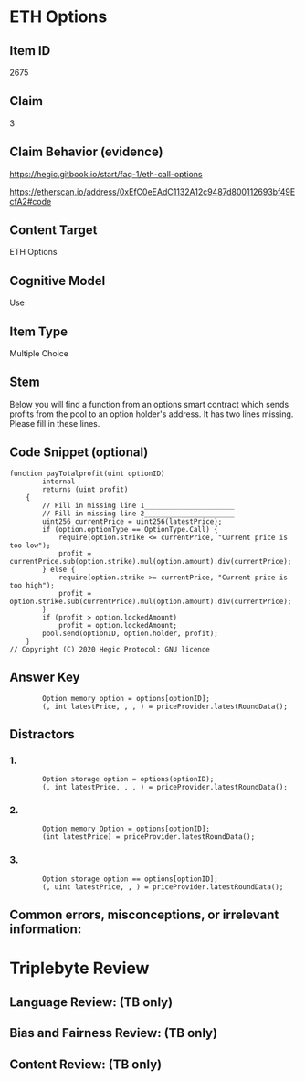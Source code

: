# ETH Options

## Item ID
2675

## Claim
3

## Claim Behavior (evidence)
https://hegic.gitbook.io/start/faq-1/eth-call-options

https://etherscan.io/address/0xEfC0eEAdC1132A12c9487d800112693bf49EcfA2#code

## Content Target
ETH Options

## Cognitive Model
Use

## Item Type
Multiple Choice 

## Stem
Below you will find a function from an options smart contract which sends profits from the pool to an option holder's address. It has two lines missing. Please fill in these lines.

## Code Snippet (optional)
```solidity
function payTotalprofit(uint optionID)
        internal
        returns (uint profit)
    {
        // Fill in missing line 1______________________
        // Fill in missing line 2______________________       
        uint256 currentPrice = uint256(latestPrice);
        if (option.optionType == OptionType.Call) {
            require(option.strike <= currentPrice, "Current price is too low");
            profit = currentPrice.sub(option.strike).mul(option.amount).div(currentPrice);
        } else {
            require(option.strike >= currentPrice, "Current price is too high");
            profit = option.strike.sub(currentPrice).mul(option.amount).div(currentPrice);
        }
        if (profit > option.lockedAmount)
            profit = option.lockedAmount;
        pool.send(optionID, option.holder, profit);
    }
// Copyright (C) 2020 Hegic Protocol: GNU licence
```

## Answer Key
```solidity
        Option memory option = options[optionID];
        (, int latestPrice, , , ) = priceProvider.latestRoundData();
```

## Distractors
### 1.
```solidity
        Option storage option = options(optionID);
        (, int latestPrice, , , ) = priceProvider.latestRoundData();
```

### 2.
```solidity
        Option memory Option = options[optionID];
        (int latestPrice) = priceProvider.latestRoundData();
```

### 3.
```solidity
        Option storage option == options[optionID];
        (, uint latestPrice, , ) = priceProvider.latestRoundData();
```

## Common errors, misconceptions, or irrelevant information:

# Triplebyte Review

## Language Review: (TB only)

## Bias and Fairness Review: (TB only)

## Content Review: (TB only)
